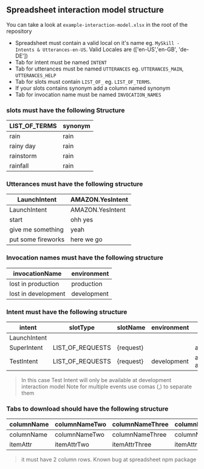 ## Spreadsheet interaction model structure
You can take a look at `example-interaction-model.xlsx` in the root of the repository
* Spreadsheet must contain a valid local on it's name eg. `MySkill - Intents & Utterances-en-US`. Valid Locales are (['en-US','en-GB', 'de-DE'])
* Tab for intent must be named `INTENT`
* Tab for utterances must be named `UTTERANCES` eg. `UTTERANCES_MAIN`, `UTTERANCES_HELP`
* Tab for slots must contain `LIST_OF_` eg. `LIST_OF_TERMS`.
* If your slots contains synonym add a column named synonym
* Tab for invocation name must be named `INVOCATION_NAMES`

### slots must have the following Structure

LIST_OF_TERMS | synonym
--- | ---
rain | rain
rainy day | rain
rainstorm | rain
rainfall | rain

### Utterances must have the following structure

LaunchIntent | AMAZON.YesIntent
--- | ---
LaunchIntent | AMAZON.YesIntent
start | ohh yes
give me something | yeah
put some fireworks | here we go

### Invocation names must have the following structure

invocationName | environment
--- | ---
lost in production | production
lost in development | development

### Intent must have the following structure

intent | slotType | slotName | environment | events
--- | --- | --- | --- | --- |
LaunchIntent | | | | |
SuperIntent | LIST_OF_REQUESTS | {request} |  | actions_intent_CANCEL |
TestIntent | LIST_OF_REQUESTS | {request} | development | actions_intent_CANCEL, actions_intent_SIGN_IN

> In this case Test Intent will only be available at development interaction model
> Note for multiple events use comas (,) to separate them
### Tabs to download should have the following structure

columnName | columnNameTwo | columnNameThree | columnNameFour
--- | --- | --- | --- |
columnName | columnNameTwo | columnNameThree | columnNameFour
itemAttr | itemAttrTwo | itemAttrThree | itemAttrFour

> it must have 2 column rows. Known bug at spreadsheet npm package
